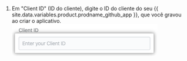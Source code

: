 1. Em "Client ID" (ID do cliente), digite o ID do cliente do seu {{ site.data.variables.product.prodname_github_app }}, que você gravou ao criar o aplicativo. ![Campo Client ID](/assets/images/help/insights/client-id.png)
